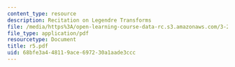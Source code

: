 ```yaml
---
content_type: resource
description: Recitation on Legendre Transforms
file: /media/https%3A/open-learning-course-data-rc.s3.amazonaws.com/3-20-materials-at-equilibrium-sma-5111-fall-2003/68bfe3a448119ace697230a1aade3ccc_r5.pdf
file_type: application/pdf
resourcetype: Document
title: r5.pdf
uid: 68bfe3a4-4811-9ace-6972-30a1aade3ccc
---
```


